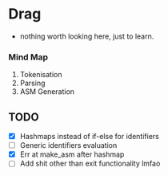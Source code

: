 # Drag
- nothing worth looking here, just to learn.

### Mind Map
1. Tokenisation
2. Parsing
3. ASM Generation

## TODO
- [X] Hashmaps instead of if-else for identifiers
- [ ] Generic identifiers evaluation
- [X] Err at make_asm after hashmap
- [ ] Add shit other than exit functionality lmfao
